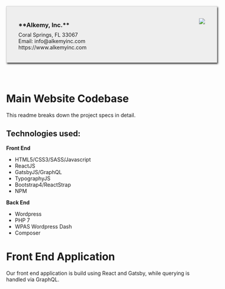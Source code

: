 <div style="margin-bottom: 5rem; width:100%; background:#eee; border: 1px solid lightgray; box-shadow:2px 3px 4px #333; padding:2rem;">
  <div style="float:right;">
   <img src="https://ucarecdn.com/36cf610a-72a1-4940-8a16-14f3eedd118a/-/resize/200x/"/>
  </div>
  <div style="text-align: left;">
    <h3 style="margin-top:.5rem;margin-bottom:.5rem;">**Alkemy, Inc.**</h3>
    Coral Springs, FL 33067<br>
    Email: info@alkemyinc.com<br>
    https://www.alkemyinc.com
  </div>
</div>


# Main Website Codebase

This readme breaks down the project specs in detail.

## **Technologies used:**

**Front End**
 - HTML5/CSS3/SASS/Javascript
 - ReactJS
 - GatsbyJS/GraphQL
 - TypographyJS
 - Bootstrap4/ReactStrap
 - NPM

**Back End**
- Wordpress
- PHP 7
- WPAS Wordpress Dash
- Composer

# Front End Application

Our front end application is build using React and Gatsby, while querying is handled via GraphQL.
